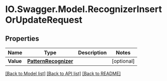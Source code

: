 # IO.Swagger.Model.RecognizerInsertOrUpdateRequest
## Properties

Name | Type | Description | Notes
------------ | ------------- | ------------- | -------------
**Value** | [**PatternRecognizer**](PatternRecognizer.md) |  | [optional] 

[[Back to Model list]](../README.md#documentation-for-models) [[Back to API list]](../README.md#documentation-for-api-endpoints) [[Back to README]](../README.md)

